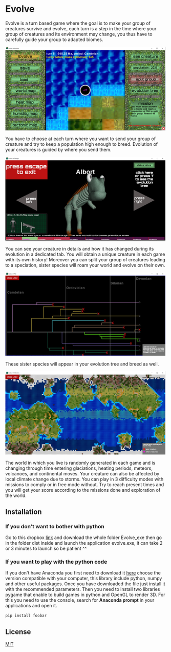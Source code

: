 # Evolve

Evolve is a turn based game where the goal is to make your group of creatures survive and evolve, each turn is a step in the time where your group of creatures and its environment may change, you thus have to carefully guide your group to adapted biomes.

<p align="left">
  <img src="menu.png" width="500" title="hover text">
</p>

You have to choose at each turn where you want to send your group of creature and try to keep a population high enough to breed. Evolution of your creatures is guided by where you send them.

<p align="left">
  <img src="creature.png" width="500" title="hover text">
</p>

You can see your creature in details and how it has changed during its evolution in a dedicated tab. You will obtain a unique creature in each game with its own history! Moreover you can split your group of creatures leading to a speciation, sister species will roam your world and evolve on their own.

<p align="left">
  <img src="tree.png" width="500" title="hover text">
</p>

These sister species will appear in your evolution tree and breed as well.

<p align="left">
  <img src="map.png" width="500" title="hover text">
</p>

The world in which you live is randomly generated in each game and is changing through time entering glaciations, heating periods, meteors, volcanoes, and continental moves. Your creature can also be affected by local climate change due to storms.
You can play in 3 difficulty modes with missions to comply or in free mode without. Try to reach present times and you will get your score according to the missions done and exploration of the world.

## Installation

### If you don't want to bother with python

Go to this dropbox [link](https://pip.pypa.io/en/stable/) and download the whole folder Evolve_exe then go in the folder dist inside and launch the application evolve.exe, it can take 2 or 3 minutes to launch so be patient ^^


### If you want to play with the python code

If you don't have Anaconda you first need to download it [here](https://www.anaconda.com/products/individual) choose the version compatible with your computer, this library include python, numpy and other useful packages.
Once you have downloaded the file just install it with the recommended parameters.
Then you need to install two libraries pygame that enable to build games in python and OpenGL to render 3D.
For this you need to use the console, search for **Anaconda prompt** in your applications and open it.
```bash
pip install foobar
```


## License
[MIT](https://choosealicense.com/licenses/mit/)

